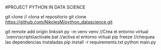 #PROJECT PYTHON IN DATA SCIENCE

git clone // clona el repositorio
git clone https://github.com/NikolesM/python_datascience.git

git remote add origin linkssh
py -m venv venv //Crea el entorno virtual
.\venv\scripts\activate.bat //activa el entorno virtual
pip freeze //chequea las dependencias instaladas
pip install -r requirements.txt python main.py
